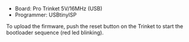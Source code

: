 - Board: Pro Trinket 5V/16MHz (USB)
- Programmer: USBtinyISP

To upload the firmware, push the reset button on the Trinket to start the bootloader sequence (red led blinking).
